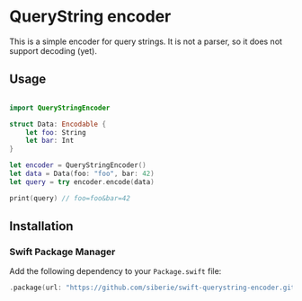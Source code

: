 # QueryString encoder

This is a simple encoder for query strings. It is not a parser, so it does not
support decoding (yet).

## Usage

```swift

import QueryStringEncoder

struct Data: Encodable {
    let foo: String
    let bar: Int
}

let encoder = QueryStringEncoder()
let data = Data(foo: "foo", bar: 42)
let query = try encoder.encode(data)

print(query) // foo=foo&bar=42
```

## Installation

### Swift Package Manager

Add the following dependency to your `Package.swift` file:

```swift
.package(url: "https://github.com/siberie/swift-querystring-encoder.git", from: "0.1.0")
```
